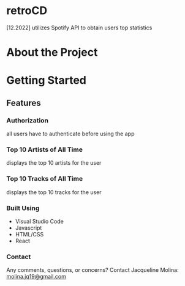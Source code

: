 # retroCD
[12.2022] utilizes Spotify API to obtain users top statistics

# About the Project

# Getting Started
## Features

### Authorization
all users have to authenticate before using the app

### Top 10 Artists of All Time
displays the top 10 artists for the user

### Top 10 Tracks of All Time
displays the top 10 tracks for the user

### Built Using
- Visual Studio Code
- Javascript
- HTML/CSS
- React

### Contact
Any comments, questions, or concerns?
Contact Jacqueline Molina: molina.jq19@gmail.com
